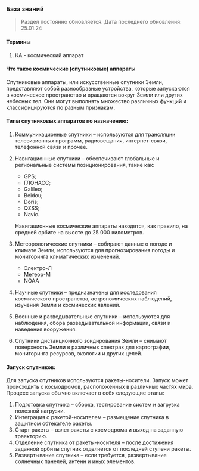 ### База знаний

>Раздел постоянно обновляется.
>Дата последнего обновления: 25.01.24

#### Термины

1. КА - космический аппарат


#### Что такое космические (спутниковые) аппараты 

Спутниковые аппараты, или искусственные спутники Земли, представляют собой разнообразные устройства, 
которые запускаются в космическое пространство и вращаются вокруг Земли или других небесных тел. 
Они могут выполнять множество различных функций и классифицируются по разным признакам.

#### Типы спутниковых аппаратов по назначению:

1. Коммуникационные спутники – используются для трансляции телевизионных программ, радиовещания, интернет-связи, телефонной связи и прочее.
2. Навигационные спутники – обеспечивают глобальные и региональные системы позиционирования, такие как: 
     - GPS;
     - ГЛОНАСС;
     - Galileo;
     - Beidou;
     - Doris;
     - QZSS;
     - Navic.
   
     Навигационные космические аппараты находятся, как правило, на средней орбите на высоте до 25 000 километров.

3. Метеорологические спутники – собирают данные о погоде и климате Земли, используются для прогнозирования погоды и мониторинга климатических изменений.
     - Электро-Л
     - Метеор-М
     - NOAA
4. Научные спутники – предназначены для исследования космического пространства, астрономических наблюдений, изучения Земли и космических явлений.
5. Военные и разведывательные спутники – используются для наблюдения, сбора разведывательной информации, связи и наведения вооружения.
6. Спутники дистанционного зондирования Земли – снимают поверхность Земли в различных спектрах для картографии, мониторинга ресурсов, экологии и других целей.

#### Запуск спутников:

Для запуска спутников используются ракеты-носители. Запуск может происходить с космодромов, расположенных в различных частях мира. 
Процесс запуска обычно включает в себя следующие этапы:

1. Подготовка спутника – сборка, тестирование систем и загрузка полезной нагрузки.
2. Интеграция с ракетой-носителем – размещение спутника в защитном обтекателе ракеты.
3. Старт ракеты – взлет ракеты с космодрома и выход на заданную траекторию.
4. Отделение спутника от ракеты-носителя – после достижения заданной орбиты спутник отделяется от последней ступени ракеты.
5. Развертывание спутника – если требуется, развертывание солнечных панелей, антенн и иных элементов.
